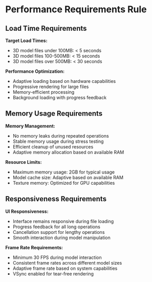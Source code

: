 # Performance Requirements Rule

## Load Time Requirements

**Target Load Times:**
- 3D model files under 100MB: < 5 seconds
- 3D model files 100-500MB: < 15 seconds
- 3D model files over 500MB: < 30 seconds

**Performance Optimization:**
- Adaptive loading based on hardware capabilities
- Progressive rendering for large files
- Memory-efficient processing
- Background loading with progress feedback

## Memory Usage Requirements

**Memory Management:**
- No memory leaks during repeated operations
- Stable memory usage during stress testing
- Efficient cleanup of unused resources
- Adaptive memory allocation based on available RAM

**Resource Limits:**
- Maximum memory usage: 2GB for typical usage
- Model cache size: Adaptive based on available RAM
- Texture memory: Optimized for GPU capabilities

## Responsiveness Requirements

**UI Responsiveness:**
- Interface remains responsive during file loading
- Progress feedback for all long operations
- Cancellation support for lengthy operations
- Smooth interaction during model manipulation

**Frame Rate Requirements:**
- Minimum 30 FPS during model interaction
- Consistent frame rates across different model sizes
- Adaptive frame rate based on system capabilities
- VSync enabled for tear-free rendering